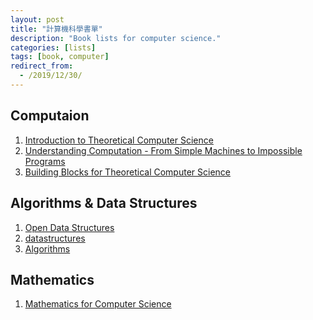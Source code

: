 ```yaml
---
layout: post
title: "計算機科學書單"
description: "Book lists for computer science."
categories: [lists]
tags: [book, computer]
redirect_from:
  - /2019/12/30/
---
```

## Computaion
1. [Introduction to Theoretical Computer Science
](https://introtcs.org/public/index.html)
2. [Understanding Computation - From Simple Machines to Impossible Programs](https://computationbook.com/)
3. [Building Blocks for Theoretical Computer Science](http://mfleck.cs.illinois.edu/building-blocks/)

## Algorithms & Data Structures
1. [Open Data Structures](http://opendatastructures.org/)
2. [datastructures](https://donsheehy.github.io/datastructures/)
3. [Algorithms](http://jeffe.cs.illinois.edu/teaching/algorithms/)


## Mathematics
1. [Mathematics for Computer Science](https://courses.csail.mit.edu/6.042/spring18/mcs.pdf)
